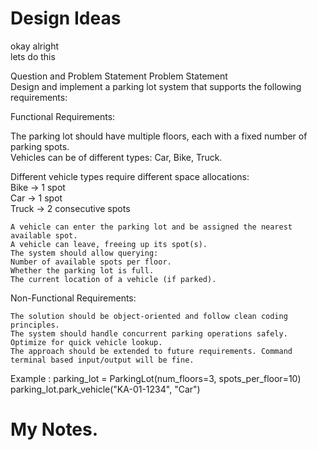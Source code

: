 # Design Ideas

okay alright <br>
lets do this <br>

Question and Problem Statement
Problem Statement  
Design and implement a parking lot system that supports the following requirements:

Functional Requirements:

The parking lot should have multiple floors, each with a fixed number of parking spots.  
Vehicles can be of different types: Car, Bike, Truck.

Different vehicle types require different space allocations:  
 Bike → 1 spot  
 Car → 1 spot  
 Truck → 2 consecutive spots

    A vehicle can enter the parking lot and be assigned the nearest available spot.
    A vehicle can leave, freeing up its spot(s).
    The system should allow querying:
    Number of available spots per floor.
    Whether the parking lot is full.
    The current location of a vehicle (if parked).

Non-Functional Requirements:

    The solution should be object-oriented and follow clean coding principles.
    The system should handle concurrent parking operations safely.
    Optimize for quick vehicle lookup.
    The approach should be extended to future requirements. Command terminal based input/output will be fine.

Example :
parking_lot = ParkingLot(num_floors=3, spots_per_floor=10)
parking_lot.park_vehicle("KA-01-1234", "Car")

# My Notes.



